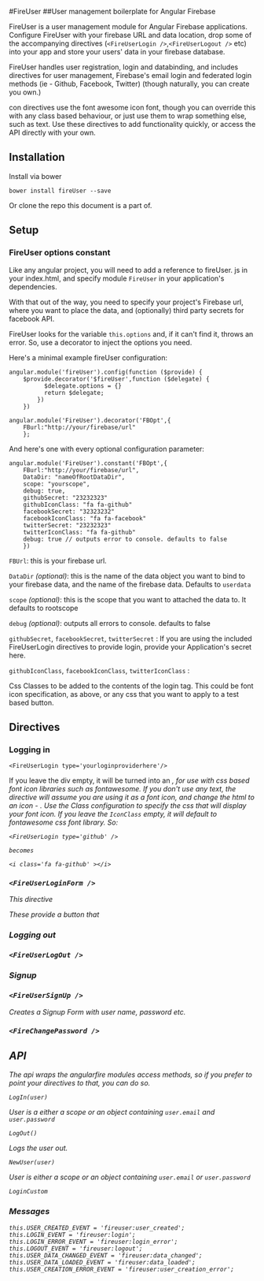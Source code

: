 #FireUser
##User management boilerplate for Angular Firebase

FireUser is a user management module for Angular Firebase applications.  Configure FireUser with your firebase URL and data location, drop some of the accompanying directives (````<FireUserLogin />````,````<FireUserLogout />```` etc) into your app and store your users' data in your firebase database.

FireUser handles user registration, login and databinding, and includes directives for user management, Firebase's email login and federated login methods (ie - Github, Facebook, Twitter) (though naturally, you can create you own.)

con directives use the font awesome icon font, though you can override this with any class based behaviour, or just use them to wrap something else, such as text. Use these directives to add functionality quickly, or access the API directly with your own.

## Installation
Install via bower

	bower install fireUser --save

Or clone the repo this document is a part of.

## Setup

### FireUser options constant

Like any angular project, you will need to add a reference to fireUser.
js in your index.html, and specify module ````FireUser```` in your application's dependencies.

With that out of the way, you need to specify your project's Firebase url, where you want to place the data, and (optionally) third party secrets for facebook API. 

FireUser looks for the variable ````this.options```` and, if it can't find it, throws an error. So, use a decorator to inject the options you need.

Here's a minimal example fireUser configuration:

	angular.module('fireUser').config(function ($provide) {
	    $provide.decorator('$fireUser',function ($delegate) {
	          $delegate.options = {}
	          return $delegate;
	        })
	    })
  
	angular.module('FireUser').decorator('FBOpt',{
		FBurl:"http://your/firebase/url"
		};

And here's one with every  optional configuration parameter:

	angular.module('FireUser').constant('FBOpt',{
		FBurl:"http://your/firebase/url",
		DataDir: "nameOfRootDataDir",	
		scope: "yourscope",
		debug: true, 		
		githubSecret: "23232323"
		githubIconClass: "fa fa-github"
		facebookSecret: "32323232"
		facebookIconClass: "fa fa-facebook"
		twitterSecret: "23232323"
		twitterIconClass: "fa fa-github"
		debug: true	// outputs error to console. defaults to false
		})

````FBUrl````: this is your firebase url. 

````DataDir```` *(optional)*: this is the name of the data object you want to bind to your firebase data, and the name of the firebase data. Defaults to ````userdata````

````scope```` *(optional)*: this is the scope that you want to attached the data to. It defaults to rootscope

````debug```` *(optional)*: outputs all errors to console. defaults to false

````githubSecret````, 
````facebookSecret````, 
````twitterSecret```` : If you are using the included FireUserLogin directives to provide login, provide your Application's secret here.

````githubIconClass````, 
````facebookIconClass````, 
````twitterIconClass```` :

Css Classes to be added to the contents of the login tag. This could be font icon specification, as above, or any css that you want to apply to a test based button.

## Directives

### Logging in

````<FireUserLogin type='yourloginproviderhere'/>```` 

If you leave the div empty, it will be turned into an <i>, for use with css based font icon libraries such as fontawesome. 
If you don't use any text, the directive will assume you are using it as a font icon, and change the html to an icon - <i>. Use the Class configuration to specify the css that will display your font icon. If you leave the ````IconClass```` empty, it will default to fontawesome css font library. So:

	<FireUserLogin type='github' />

	becomes

	<i class='fa fa-github' ></i>

### ````<FireUserLoginForm />````

This directive

These provide a button that 
### Logging out

### `<FireUserLogOut />`

### Signup

### `<FireUserSignUp />`

Creates a Signup Form with user name, password etc.

### `<FireChangePassword />`

## API

The api wraps the angularfire modules access methods, so if you prefer to point your directives to that, you can do so.

````LogIn(user)````

User is a either a scope or an object containing ````user.email```` and ````user.password````

````LogOut()````

Logs the user out.

````NewUser(user)````

User is either a scope or an object containing ````user.email```` or ````user.password````

````LoginCustom````



### Messages

    this.USER_CREATED_EVENT = 'fireuser:user_created';
    this.LOGIN_EVENT = 'fireuser:login';
    this.LOGIN_ERROR_EVENT = 'fireuser:login_error';
    this.LOGOUT_EVENT = 'fireuser:logout';
    this.USER_DATA_CHANGED_EVENT = 'fireuser:data_changed';
    this.USER_DATA_LOADED_EVENT = 'fireuser:data_loaded';
    this.USER_CREATION_ERROR_EVENT = 'fireuser:user_creation_error';